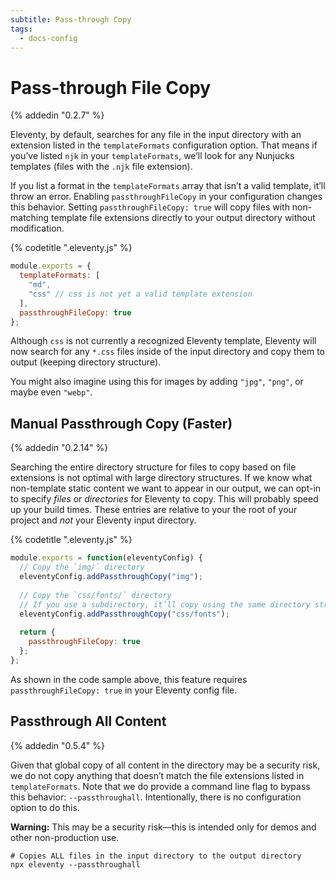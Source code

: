 ```yaml
---
subtitle: Pass-through Copy
tags:
  - docs-config
---
```

# Pass-through File Copy

{% addedin "0.2.7" %}

Eleventy, by default, searches for any file in the input directory with an extension listed in the `templateFormats` configuration option. That means if you’ve listed `njk` in your `templateFormats`, we’ll look for any Nunjucks templates (files with the `.njk` file extension).

If you list a format in the `templateFormats` array that isn’t a valid template, it’ll throw an error. Enabling `passthroughFileCopy` in your configuration changes this behavior. Setting `passthroughFileCopy: true` will copy files with non-matching template file extensions directly to your output directory without modification.

{% codetitle ".eleventy.js" %}

```js
module.exports = {
  templateFormats: [
    "md",
    "css" // css is not yet a valid template extension
  ],
  passthroughFileCopy: true
};
```

Although `css` is not currently a recognized Eleventy template, Eleventy will now search for any `*.css` files inside of the input directory and copy them to output (keeping directory structure).

You might also imagine using this for images by adding `"jpg"`, `"png"`, or maybe even `"webp"`.

## Manual Passthrough Copy (Faster)

{% addedin "0.2.14" %}

Searching the entire directory structure for files to copy based on file extensions is not optimal with large directory structures. If we know what non-template static content we want to appear in our output, we can opt-in to specify _files_ or _directories_ for Eleventy to copy. This will probably speed up your build times. These entries are relative to your the root of your project and _not_ your Eleventy input directory.

{% codetitle ".eleventy.js" %}

```js
module.exports = function(eleventyConfig) {
  // Copy the `img/` directory 
  eleventyConfig.addPassthroughCopy("img");
  
  // Copy the `css/fonts/` directory
  // If you use a subdirectory, it’ll copy using the same directory structure.
  eleventyConfig.addPassthroughCopy("css/fonts");
  
  return {
    passthroughFileCopy: true
  };
};
```

As shown in the code sample above, this feature requires `passthroughFileCopy: true` in your Eleventy config file.

## Passthrough All Content

{% addedin "0.5.4" %}

Given that global copy of all content in the directory may be a security risk, we do not copy anything that doesn’t match the file extensions listed in `templateFormats`. Note that we do provide a command line flag to bypass this behavior: `--passthroughall`. Intentionally, there is no configuration option to do this.

<div class="elv-callout elv-callout-warn"><strong>Warning:</strong> This may be a security risk—this is intended only for demos and other non-production use.</div>

```
# Copies ALL files in the input directory to the output directory
npx eleventy --passthroughall
```
